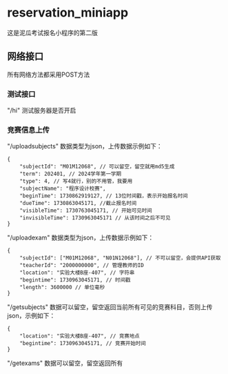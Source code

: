 # reservation_miniapp
这是泥瓜考试报名小程序的第二版
## 网络接口
所有网络方法都采用POST方法
### 测试接口
"/hi" 测试服务器是否开启
### 竞赛信息上传
"/uploadsubjects" 数据类型为json，上传数据示例如下：
```
{
    "subjectId": "M01M12068", // 可以留空，留空就用md5生成
    "term": 202401, // 2024学年第一学期
    "type": 4, // 写4就行，别的不用管，我要用
    "subjectName": "程序设计校赛",
    "beginTime": 1730862919127, // 13位时间戳，表示开始报名时间
    "dueTime": 1730863045171, //截止报名时间
    "visibleTime": 1730763045171, // 开始可见时间
    "invisibleTime": 1730963045171 // 从该时间之后不可见
}
```
"/uploadexam" 数据类型为json，上传数据示例如下：
```
{
    "subjectId": ["M01M12068", "N01N12068"], // 不可以留空，会提供API获取
    "teacherId": "2000000000", // 管理教师的ID
    "location": "实验大楼B座-407", // 字符串
    "begintime": 1730963045171, // 时间戳
    "length": 3600000 // 单位毫秒
}
```
"/getsubjects" 数据可以留空，留空返回当前所有可见的竞赛科目，否则上传json，示例如下：
```
{
    "location": "实验大楼B座-407", // 竞赛地点
    "begintime": 1730963045171, // 竞赛开始时间
}
```
"/getexams" 数据可以留空，留空返回所有
